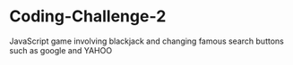 # Coding-Challenge-2
JavaScript game involving blackjack and changing famous search buttons such as google and YAHOO
